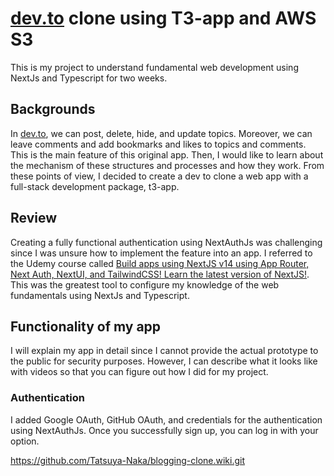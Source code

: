 # [dev.to](https://dev.to/) clone using T3-app and AWS S3

This is my project to understand fundamental web development using NextJs and Typescript for two weeks.

## Backgrounds

In [dev.to](https://dev.to/), we can post, delete, hide, and update topics. Moreover, we can leave comments and add bookmarks and likes to topics and comments. This is the main feature of this original app. 
Then, I would like to learn about the mechanism of these structures and processes and how they work. From these points of view, I decided to create a dev to clone a web app with a full-stack development package, t3-app.

## Review

Creating a fully functional authentication using NextAuthJs was challenging since I was unsure how to implement the feature into an app. I referred to the Udemy course called [Build apps using NextJS v14 using App Router, Next Auth, NextUI, and TailwindCSS! Learn the latest version of NextJS!](https://www.udemy.com/course/next-js-the-complete-developers-guide/learn/lecture/40861083?start=525#overview). This was the greatest tool to configure my knowledge of the web fundamentals using NextJs and Typescript. 

## Functionality of my app

I will explain my app in detail since I cannot provide the actual prototype to the public for security purposes. However, I can describe what it looks like with videos so that you can figure out how I did for my project. 

### Authentication
I added Google OAuth, GitHub OAuth, and credentials for the authentication using NextAuthJs. Once you successfully sign up, you can log in with your option. 

https://github.com/Tatsuya-Naka/blogging-clone.wiki.git
### 
